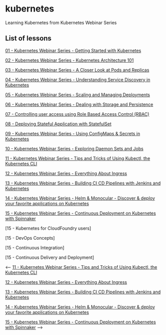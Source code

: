 # kubernetes

Learning Kubernetes from Kubernetes Webinar Series

## List of lessons

[01 - Kubernetes Webinar Series - Getting Started with Kubernetes](./01-lesson/README.md)

[02 - Kubernetes Webinar Series - Kubernetes Architecture 101](./02-lesson/README.md)

[03 - Kubernetes Webinar Series - A Closer Look at Pods and Replicas](./03-lesson/README.md)

[04 - Kubernetes Webinar Series - Understanding Service Discovery in Kubernetes](./04-lesson/README.md)

[05 - Kubernetes Webinar Series - Scaling and Managing Deployments](./05-lesson/README.md)

[06 - Kubernetes Webinar Series - Dealing with Storage and Persistence](./06-lesson/README.md)

[07 - Controlling user access using Role Based Access Control (RBAC)](./07-lesson/README.md)

[08 - Deploying Stateful Application with StatefulSet](./08-lesson/README.md)

[09 - Kubernetes Webinar Series - Using ConfigMaps & Secrets in Kubernetes](./09-lesson/README.md)

[10 - Kubernetes Webinar Series - Exploring Daemon Sets and Jobs](./10-lesson/README.md)

[11 - Kubernetes Webinar Series - Tips and Tricks of Using Kubectl, the Kubernetes CLI](./11-lesson/README.md)

[12 - Kubernetes Webinar Series - Everything About Ingress](./12-lesson/README.md)

[13 - Kubernetes Webinar Series - Building CI CD Pipelines with Jenkins and Kubernetes](./13-lesson/README.md)

[14 - Kubernetes Webinar Series - Helm & Monocular - Discover & deploy your favorite applications on Kubernetes](./14-lesson/README.md)

[15 - Kubernetes Webinar Series - Continuous Deployment on Kubernetes with Spinnaker](./15-lesson/README.md)

[15 - Kubernetes for CloudFoundry users]

[15 - DevOps Concepts]

[15 - Continuous Integration]

[15 - Continuous Delivery and Deployment]

<--
[11 - Kubernetes Webinar Series - Tips and Tricks of Using Kubectl, the Kubernetes CLI](https://www.youtube.com/watch?v=BadzJOlSn24&list=PLF3s2WICJlqOiymMaTLjwwHz-MSVbtJPQ&index=11)

[12 - Kubernetes Webinar Series - Everything About Ingress](https://www.youtube.com/watch?v=HwogE64wjmw&list=PLF3s2WICJlqOiymMaTLjwwHz-MSVbtJPQ&index=12)

[13 - Kubernetes Webinar Series - Building CI CD Pipelines with Jenkins and Kubernetes](https://www.youtube.com/watch?v=288rTpd1SDE&index=13&list=PLF3s2WICJlqOiymMaTLjwwHz-MSVbtJPQ) 

[14 - Kubernetes Webinar Series - Helm & Monocular - Discover & deploy your favorite applications on Kubernetes](https://www.youtube.com/watch?v=wQ0gmLIKQWI&list=PLF3s2WICJlqOiymMaTLjwwHz-MSVbtJPQ&index=14)

[15 - Kubernetes Webinar Series - Continuous Deployment on Kubernetes with Spinnaker](https://www.youtube.com/watch?v=wAdmWtC7yGw&index=15&list=PLF3s2WICJlqOiymMaTLjwwHz-MSVbtJPQ)
-->
